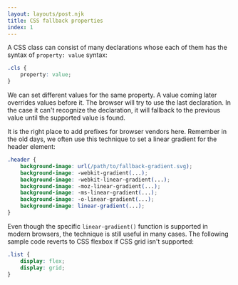 ```yaml
---
layout: layouts/post.njk
title: CSS fallback properties
index: 1
---
```


A CSS class can consist of many declarations whose each of them has the syntax of `property: value` syntax:

```css
.cls {
    property: value;
}
```

We can set different values for the same property. A value coming later overrides values before it. The browser will try to use the last declaration. In the case it can't recognize the declaration, it will fallback to the previous value until the supported value is found.

It is the right place to add prefixes for browser vendors here. Remember in the old days, we often use this technique to set a linear gradient for the header element:

```css
.header {
    background-image: url(/path/to/fallback-gradient.svg);
    background-image: -webkit-gradient(...);
    background-image: -webkit-linear-gradient(...);
    background-image: -moz-linear-gradient(...);
    background-image: -ms-linear-gradient(...);
    background-image: -o-linear-gradient(...);
    background-image: linear-gradient(...);
}
```

Even though the specific `linear-gradient()` function is supported in modern browsers, the technique is still useful in many cases. The following sample code reverts to CSS flexbox if CSS grid isn't supported:

```css
.list {
    display: flex;
    display: grid;
}
```
